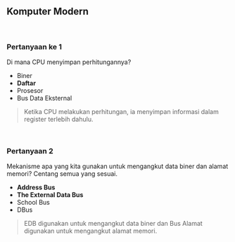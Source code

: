 ## Komputer Modern

<br>

### Pertanyaan ke 1

Di mana CPU menyimpan perhitungannya?

* Biner
* **Daftar**
* Prosesor
* Bus Data Eksternal

> Ketika CPU melakukan perhitungan, ia menyimpan informasi dalam register terlebih dahulu.
<br>

### Pertanyaan 2

Mekanisme apa yang kita gunakan untuk mengangkut data biner dan alamat memori? Centang semua yang sesuai.

* **Address Bus**
* **The External Data Bus**
* School Bus
* DBus

> EDB digunakan untuk mengangkut data biner dan Bus Alamat digunakan untuk mengangkut alamat memori.
